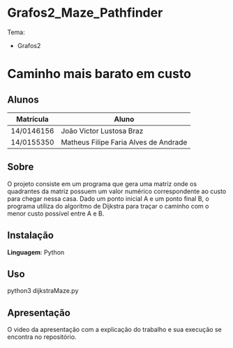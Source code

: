 # Grafos2_Maze_Pathfinder


Tema:
 - Grafos2
 
# Caminho mais barato em custo 

## Alunos
|Matrícula | Aluno |
| -- | -- |
| 14/0146156 |  João Victor Lustosa Braz |
| 14/0155350  |  Matheus Filipe Faria Alves de Andrade |

## Sobre 
O projeto consiste em um programa que gera uma matriz onde os quadrantes da matriz possuem um valor numérico correspondente ao custo para chegar nessa casa. Dado um ponto inicial A e um ponto final B, o programa utiliza do algoritmo de Dijkstra para traçar o caminho com o menor custo possível entre A e B.

## Instalação 
**Linguagem**: Python<br>


## Uso 

python3 dijkstraMaze.py

## Apresentação
O video da apresentação com a explicação do trabalho e sua execução se encontra no repositório.






